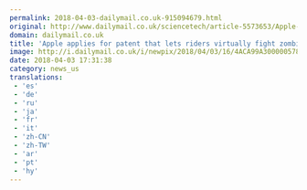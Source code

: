 ```yaml
---
permalink: 2018-04-03-dailymail.co.uk-915094679.html
original: http://www.dailymail.co.uk/sciencetech/article-5573653/Apple-applies-patent-lets-riders-virtually-fight-zombies-hang-glide-self-driving-cars.html?ITO=1490&ns_mchannel=rss&ns_campaign=1490
domain: dailymail.co.uk
title: 'Apple applies for patent that lets riders virtually fight zombies'
image: http://i.dailymail.co.uk/i/newpix/2018/04/03/16/4ACA99A300000578-0-image-a-57_1522770049127.jpg
date: 2018-04-03 17:31:38
category: news_us
translations: 
 - 'es'
 - 'de'
 - 'ru'
 - 'ja'
 - 'fr'
 - 'it'
 - 'zh-CN'
 - 'zh-TW'
 - 'ar'
 - 'pt'
 - 'hy'
---
```


